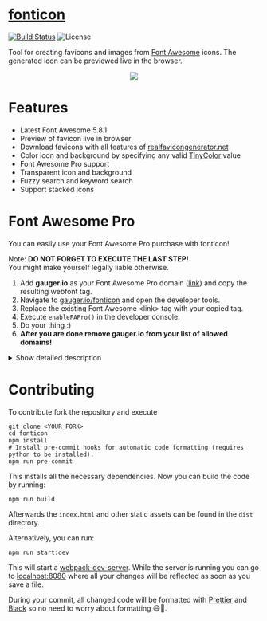 # [fonticon](http://gauger.io/fonticon)

[![Build Status](https://travis-ci.com/devgg/fonticon.svg?branch=master)](https://travis-ci.com/devgg/fonticon)
![License](https://img.shields.io/github/license/devgg/fonticon.svg)

Tool for creating favicons and images from [Font Awesome](http://fontawesome.io/) icons. The generated icon can be previewed live in the browser.

<p align="center">
  <img src="https://user-images.githubusercontent.com/8250067/41500849-e678252c-7199-11e8-9554-14a8bbae8653.gif">
</p>

# Features
- Latest Font Awesome 5.8.1
- Preview of favicon live in browser
- Download favicons with all features of [realfavicongenerator.net](https://realfavicongenerator.net)
- Color icon and background by specifying any valid [TinyColor](https://github.com/bgrins/TinyColor#accepted-string-input) value
- Font Awesome Pro support 
- Transparent icon and background
- Fuzzy search and keyword search
- Support stacked icons

# Font Awesome Pro
You can easily use your Font Awesome Pro purchase with fonticon!

Note: **DO NOT FORGET TO EXECUTE THE LAST STEP!**  
You might make yourself legally liable otherwise.

1. Add **gauger.io** as your Font Awesome Pro domain ([link](https://fontawesome.com/start)) and copy the resulting webfont <link> tag.
2. Navigate to [gauger.io/fonticon](http://gauger.io/fonticon) and open the developer tools.
3. Replace the existing Font Awesome &lt;link&gt; tag with your copied tag.
4. Execute ```enableFAPro()``` in the developer console.
5. Do your thing :)
6. **After you are done remove gauger.io from your list of allowed domains!**

<details><summary>Show detailed description</summary>
1. Add <b>gauger.io</b> as your Font Awesome Pro domain (<a href="https://fontawesome.com/start">link</a>) and copy the resulting webfont <link> tag.
<p align="center">
  <img src="https://user-images.githubusercontent.com/8250067/55287323-b7372880-53a7-11e9-9e93-91a33ade8960.png">
</p>
3. Replace the existing Font Awesome &lt;link&gt; tag with your copied tag.
<p align="center">
  <img src="https://user-images.githubusercontent.com/8250067/55276369-5c43f980-52f3-11e9-9748-937a2993383c.png">
</p>
4. Execute enableFAPro() in the developer console.
<p align="center">
  <img src="https://user-images.githubusercontent.com/8250067/55276386-8f868880-52f3-11e9-9ee8-1e3cc06c6e11.png">
</p>
6. <b>After you are done remove gauger.io from your list of allowed domains!</b>
<p align="center">
  <img src="https://user-images.githubusercontent.com/8250067/55287347-f6657980-53a7-11e9-9dc9-1ca605dfaa36.png">
</p>
  
  
</details>


# Contributing
To contribute fork the repository and execute

```shell
git clone <YOUR_FORK>
cd fonticon
npm install
# Install pre-commit hooks for automatic code formatting (requires python to be installed).
npm run pre-commit
```

This installs all the necessary dependencies. Now you can build the code by running:

```shell
npm run build
```

Afterwards the `index.html` and other static assets can be found in the `dist` directory.

Alternatively, you can run:

```shell
npm run start:dev
```

This will start a [webpack-dev-server](https://github.com/webpack/webpack-dev-server). While the server is running you can go to [localhost:8080](http://localhost:8080) where all your changes will be reflected as soon as you save a file.

During your commit, all changed code will be formatted with [Prettier](https://prettier.io/) and [Black](https://github.com/ambv/black) so no need to worry about formatting 😄🎉.
